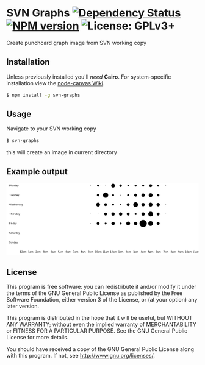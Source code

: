 # SVN Graphs [![Dependency Status](https://gemnasium.com/muchweb/svn-graphs.svg)](https://gemnasium.com/muchweb/svn-graphs) [![NPM version](https://badge.fury.io/js/svn-graphs.svg)](http://badge.fury.io/js/svn-graphs) ![License: GPLv3+](http://img.shields.io/badge/license-GPLv3%2B-brightgreen.svg)

Create punchcard graph image from SVN working copy

## Installation

Unless previously installed you'll *need* **Cairo**. For system-specific installation view the [node-canvas Wiki](https://github.com/LearnBoost/node-canvas/wiki/_pages).

```bash
$ npm install -g svn-graphs
```

## Usage
Navigate to your SVN working copy

```bash
$ svn-graphs
```
this will create an image in current directory

## Example output
![](./example.png)

## License

This program is free software: you can redistribute it and/or modify it under the terms of the GNU General Public License as published by the Free Software Foundation, either version 3 of the License, or (at your option) any later version.

This program is distributed in the hope that it will be useful, but WITHOUT ANY WARRANTY; without even the implied warranty of MERCHANTABILITY or FITNESS FOR A PARTICULAR PURPOSE.  See the GNU General Public License for more details.

You should have received a copy of the GNU General Public License along with this program.  If not, see <http://www.gnu.org/licenses/>.
